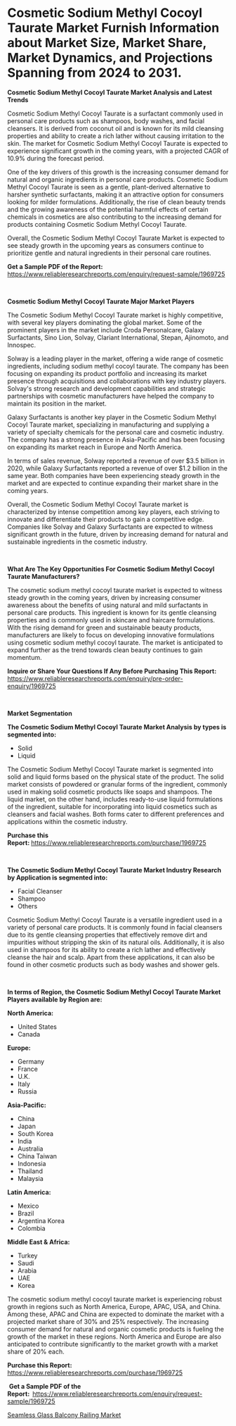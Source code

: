 <p><h1>Cosmetic Sodium Methyl Cocoyl Taurate Market Furnish Information about Market Size, Market Share, Market Dynamics, and Projections Spanning from 2024 to 2031.</h1></p><p><strong>Cosmetic Sodium Methyl Cocoyl Taurate Market Analysis and Latest Trends</strong></p>
<p><p>Cosmetic Sodium Methyl Cocoyl Taurate is a surfactant commonly used in personal care products such as shampoos, body washes, and facial cleansers. It is derived from coconut oil and is known for its mild cleansing properties and ability to create a rich lather without causing irritation to the skin. The market for Cosmetic Sodium Methyl Cocoyl Taurate is expected to experience significant growth in the coming years, with a projected CAGR of 10.9% during the forecast period.</p><p>One of the key drivers of this growth is the increasing consumer demand for natural and organic ingredients in personal care products. Cosmetic Sodium Methyl Cocoyl Taurate is seen as a gentle, plant-derived alternative to harsher synthetic surfactants, making it an attractive option for consumers looking for milder formulations. Additionally, the rise of clean beauty trends and the growing awareness of the potential harmful effects of certain chemicals in cosmetics are also contributing to the increasing demand for products containing Cosmetic Sodium Methyl Cocoyl Taurate.</p><p>Overall, the Cosmetic Sodium Methyl Cocoyl Taurate Market is expected to see steady growth in the upcoming years as consumers continue to prioritize gentle and natural ingredients in their personal care routines.</p></p>
<p><strong>Get a Sample PDF of the Report:&nbsp;</strong> <a href="https://www.reliableresearchreports.com/enquiry/request-sample/1969725">https://www.reliableresearchreports.com/enquiry/request-sample/1969725</a></p>
<p>&nbsp;</p>
<p><strong>Cosmetic Sodium Methyl Cocoyl Taurate Major Market Players</strong></p>
<p><p>The Cosmetic Sodium Methyl Cocoyl Taurate market is highly competitive, with several key players dominating the global market. Some of the prominent players in the market include Croda Personalcare, Galaxy Surfactants, Sino Lion, Solvay, Clariant International, Stepan, Ajinomoto, and Innospec.</p><p>Solway is a leading player in the market, offering a wide range of cosmetic ingredients, including sodium methyl cocoyl taurate. The company has been focusing on expanding its product portfolio and increasing its market presence through acquisitions and collaborations with key industry players. Solvay's strong research and development capabilities and strategic partnerships with cosmetic manufacturers have helped the company to maintain its position in the market.</p><p>Galaxy Surfactants is another key player in the Cosmetic Sodium Methyl Cocoyl Taurate market, specializing in manufacturing and supplying a variety of specialty chemicals for the personal care and cosmetic industry. The company has a strong presence in Asia-Pacific and has been focusing on expanding its market reach in Europe and North America.</p><p>In terms of sales revenue, Solway reported a revenue of over $3.5 billion in 2020, while Galaxy Surfactants reported a revenue of over $1.2 billion in the same year. Both companies have been experiencing steady growth in the market and are expected to continue expanding their market share in the coming years.</p><p>Overall, the Cosmetic Sodium Methyl Cocoyl Taurate market is characterized by intense competition among key players, each striving to innovate and differentiate their products to gain a competitive edge. Companies like Solvay and Galaxy Surfactants are expected to witness significant growth in the future, driven by increasing demand for natural and sustainable ingredients in the cosmetic industry.</p></p>
<p>&nbsp;</p>
<p><strong>What Are The Key Opportunities For Cosmetic Sodium Methyl Cocoyl Taurate Manufacturers?</strong></p>
<p><p>The cosmetic sodium methyl cocoyl taurate market is expected to witness steady growth in the coming years, driven by increasing consumer awareness about the benefits of using natural and mild surfactants in personal care products. This ingredient is known for its gentle cleansing properties and is commonly used in skincare and haircare formulations. With the rising demand for green and sustainable beauty products, manufacturers are likely to focus on developing innovative formulations using cosmetic sodium methyl cocoyl taurate. The market is anticipated to expand further as the trend towards clean beauty continues to gain momentum.</p></p>
<p><strong>Inquire or Share Your Questions If Any Before Purchasing This Report:</strong> <a href="https://www.reliableresearchreports.com/enquiry/pre-order-enquiry/1969725">https://www.reliableresearchreports.com/enquiry/pre-order-enquiry/1969725</a></p>
<p>&nbsp;</p>
<p><strong>Market Segmentation</strong></p>
<p><strong>The Cosmetic Sodium Methyl Cocoyl Taurate Market Analysis by types is segmented into:</strong></p>
<p><ul><li>Solid</li><li>Liquid</li></ul></p>
<p><p>The Cosmetic Sodium Methyl Cocoyl Taurate market is segmented into solid and liquid forms based on the physical state of the product. The solid market consists of powdered or granular forms of the ingredient, commonly used in making solid cosmetic products like soaps and shampoos. The liquid market, on the other hand, includes ready-to-use liquid formulations of the ingredient, suitable for incorporating into liquid cosmetics such as cleansers and facial washes. Both forms cater to different preferences and applications within the cosmetic industry.</p></p>
<p><strong>Purchase this Report:&nbsp;</strong><a href="https://www.reliableresearchreports.com/purchase/1969725">https://www.reliableresearchreports.com/purchase/1969725</a></p>
<p>&nbsp;</p>
<p><strong>The Cosmetic Sodium Methyl Cocoyl Taurate Market Industry Research by Application is segmented into:</strong></p>
<p><ul><li>Facial Cleanser</li><li>Shampoo</li><li>Others</li></ul></p>
<p><p>Cosmetic Sodium Methyl Cocoyl Taurate is a versatile ingredient used in a variety of personal care products. It is commonly found in facial cleansers due to its gentle cleansing properties that effectively remove dirt and impurities without stripping the skin of its natural oils. Additionally, it is also used in shampoos for its ability to create a rich lather and effectively cleanse the hair and scalp. Apart from these applications, it can also be found in other cosmetic products such as body washes and shower gels.</p></p>
<p>&nbsp;</p>
<p><strong>In terms of Region, the Cosmetic Sodium Methyl Cocoyl Taurate Market Players available by Region are:</strong></p>
<p>
    <p> <strong> North America: </strong>
        <ul>
            <li>United States</li>
            <li>Canada</li>
        </ul>
        </p> 
    <p> <strong> Europe: </strong>
        <ul>
            <li>Germany</li>
            <li>France</li>
            <li>U.K.</li>
            <li>Italy</li>
            <li>Russia</li>
        </ul>
        </p> 
    <p> <strong> Asia-Pacific: </strong>
        <ul>
            <li>China</li>
            <li>Japan</li>
            <li>South Korea</li>
            <li>India</li>
            <li>Australia</li>
            <li>China Taiwan</li>
            <li>Indonesia</li>
            <li>Thailand</li>
            <li>Malaysia</li>
        </ul>
        </p> 
    <p> <strong> Latin America: </strong>
        <ul>
            <li>Mexico</li>
            <li>Brazil</li>
            <li>Argentina Korea</li>
            <li>Colombia</li>
        </ul>
        </p> 
    <p> <strong> Middle East & Africa: </strong>
        <ul>
            <li>Turkey</li>
            <li>Saudi</li>
            <li>Arabia</li>
            <li>UAE</li>
            <li>Korea</li>
        </ul>
    </p>
    </p>
<p><p>The cosmetic sodium methyl cocoyl taurate market is experiencing robust growth in regions such as North America, Europe, APAC, USA, and China. Among these, APAC and China are expected to dominate the market with a projected market share of 30% and 25% respectively. The increasing consumer demand for natural and organic cosmetic products is fueling the growth of the market in these regions. North America and Europe are also anticipated to contribute significantly to the market growth with a market share of 20% each.</p></p>
<p><strong>Purchase this Report: </strong><a href="https://www.reliableresearchreports.com/purchase/1969725">https://www.reliableresearchreports.com/purchase/1969725</a></p>
<p>&nbsp;<strong>Get a Sample PDF of the Report:&nbsp;&nbsp;</strong><a href="https://www.reliableresearchreports.com/enquiry/request-sample/1969725">https://www.reliableresearchreports.com/enquiry/request-sample/1969725</a></p>
<p><strong></strong></p>
<p><p><a href="https://github.com/Angelnienowdseej3e45z3p8c/Market-Research-Report-List-1/blob/main/seamless-glass-balcony-railing-market.md">Seamless Glass Balcony Railing Market</a></p></p>